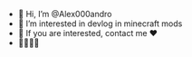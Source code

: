 - 👋 Hi, I’m @Alex000andro
- 👀 I’m interested in devlog in minecraft mods
- 🌱 If you are interested, contact me ♥
- 😮‍💨🇲🇦
<!---
Alex000andro/Alex000andro is a ✨ special ✨ repository because its `README.md` (this file) appears on your GitHub profile.
You can click the Preview link to take a look at your changes.
--->
